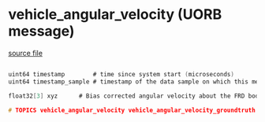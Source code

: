 # vehicle_angular_velocity (UORB message)



[source file](https://github.com/PX4/PX4-Autopilot/blob/release/1.13/msg/vehicle_angular_velocity.msg)

```c

uint64 timestamp        # time since system start (microseconds)
uint64 timestamp_sample # timestamp of the data sample on which this message is based (microseconds)

float32[3] xyz		# Bias corrected angular velocity about the FRD body frame XYZ-axis in rad/s

# TOPICS vehicle_angular_velocity vehicle_angular_velocity_groundtruth

```
